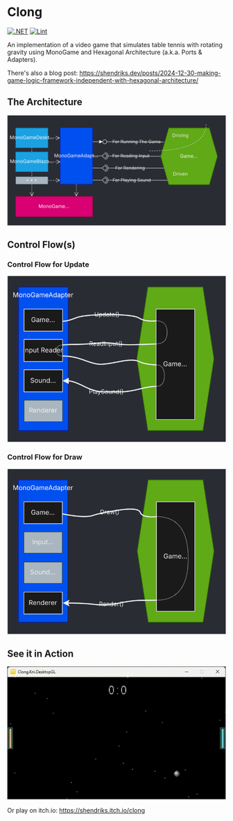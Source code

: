 # Clong

[![.NET](https://github.com/shendriks/clong/actions/workflows/dotnet.yml/badge.svg)](https://github.com/shendriks/clong/actions/workflows/dotnet.yml)
[![Lint](https://github.com/shendriks/clong/actions/workflows/super-linter.yml/badge.svg)](https://github.com/shendriks/clong/actions/workflows/super-linter.yml)

An implementation of a video game that simulates table tennis with rotating gravity using MonoGame and Hexagonal Architecture (a.k.a. Ports & Adapters).

There's also a blog post: https://shendriks.dev/posts/2024-12-30-making-game-logic-framework-independent-with-hexagonal-architecture/

## The Architecture
![Architecture](Docs/architecture.svg)

## Control Flow(s)
### Control Flow for Update
![Architecture](Docs/control-flow-for-update.svg)

### Control Flow for Draw
![Architecture](Docs/control-flow-for-draw.svg)

## See it in Action
![Gameplay](Docs/clong.gif)

Or play on itch.io: https://shendriks.itch.io/clong
